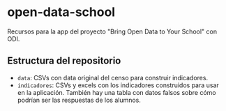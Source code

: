 # open-data-school
Recursos para la app del proyecto "Bring Open Data to Your School" con ODI.

## Estructura del repositorio

* `data`: CSVs con data original del censo para construir indicadores.
* `indicadores`: CSVs y excels con los indicadores construidos para usar en la aplicación. También hay una tabla con datos falsos sobre cómo podrían ser las respuestas de los alumnos.
